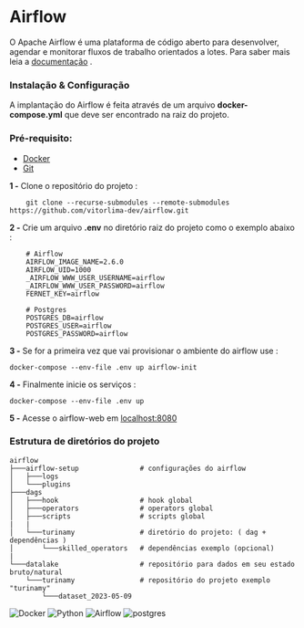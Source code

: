 
# Airflow

O Apache Airflow é uma plataforma de código aberto para desenvolver, agendar e monitorar fluxos de trabalho orientados a lotes. Para saber mais leia a [documentação](https://airflow.apache.org/docs/apache-airflow/stable/#what-is-airflow) .

### Instalação & Configuração

A implantação do Airflow é feita através de um arquivo **docker-compose.yml** 
que deve ser encontrado na raiz do projeto. 

### Pré-requisito:
- [Docker](https://docs.docker.com/get-docker/) 
- [Git](https://git-scm.com/downloads)

**1 -** Clone o repositório do projeto :
 
        git clone --recurse-submodules --remote-submodules https://github.com/vitorlima-dev/airflow.git

**2 -** Crie um arquivo **.env** no diretório raiz do projeto como o exemplo abaixo :

        # Airflow
        AIRFLOW_IMAGE_NAME=2.6.0
        AIRFLOW_UID=1000
        _AIRFLOW_WWW_USER_USERNAME=airflow
        _AIRFLOW_WWW_USER_PASSWORD=airflow
        FERNET_KEY=airflow

        # Postgres
        POSTGRES_DB=airflow
        POSTGRES_USER=airflow
        POSTGRES_PASSWORD=airflow    


**3 -** Se for a primeira vez que vai provisionar o ambiente do airflow use :

    docker-compose --env-file .env up airflow-init

**4 -** Finalmente inicie os serviços :

    docker-compose --env-file .env up

**5 -** Acesse o airflow-web em [localhost:8080](http://localhost:8080)

### Estrutura de diretórios do projeto

    airflow
    ├───airflow-setup               # configurações do airflow
    │   ├───logs                    
    │   └───plugins
    ├───dags
    │   ├───hook                    # hook global
    │   ├───operators               # operators global
    │   ├───scripts                 # scripts global
    |   |                           
    │   └───turinamy                # diretório do projeto: ( dag + dependências )
    │       └───skilled_operators   # dependências exemplo (opcional)
    |
    └───datalake                    # repositório para dados em seu estado bruto/natural 
        └───turinamy                # repositório do projeto exemplo "turinamy"
            └───dataset_2023-05-09



![Docker](https://img.shields.io/badge/Docker-21209C?style=for-the-badge&logo=docker&logoColor=white) 
![Python](https://img.shields.io/badge/Python-23120B?style=for-the-badge&logo=python&logoColor=F1F1F1)
![Airflow](https://img.shields.io/badge/Airflow-purple?style=for-the-badge&logo=Apache%20Airflow&logoColor=white)
![postgres](https://img.shields.io/badge/PostgreSQL-316192?style=for-the-badge&logo=postgresql&logoColor=white)
